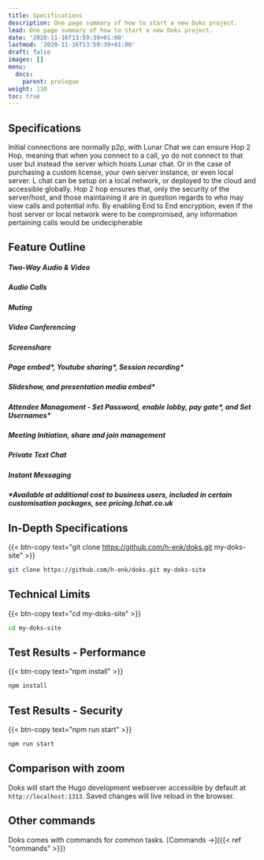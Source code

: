 ```yaml
---
title: Specifications
description: One page summary of how to start a new Doks project.
lead: One page summary of how to start a new Doks project.
date: '2020-11-16T13:59:39+01:00'
lastmod: '2020-11-16T13:59:39+01:00'
draft: false
images: []
menu:
  docs:
    parent: prologue
weight: 110
toc: true
---
```

## Specifications

Initial connections are normally p2p, with Lunar Chat we can ensure Hop 2 Hop, meaning that when you connect to a call, yo do not connect to that user but instead the server which hosts Lunar chat. Or in the case of purchasing a custom license, your own server instance, or even local server. L chat can be setup on a local network, or deployed to the cloud and accessible globally. Hop 2 hop ensures that, only the security of the server/host, and those maintaining it are in question regards to who may view calls and potential info. By enabling End to End encryption, even if the host server or local network were to be compromised, any information pertaining calls would be undecipherable

## Feature Outline

##### Two-Way Audio & Video

##### Audio Calls

##### Muting

##### Video Conferencing

##### Screenshare

##### Page embed\*, Youtube sharing\*, Session recording\*

##### Slideshow, and presentation media embed\*

##### Attendee Management - Set Password, enable lobby, pay gate\*, and  Set Usernames\*

##### Meeting Initiation, share and join management

##### Private Text Chat

##### Instant Messaging

#####

##### \*Available at additional cost to business users, included in certain customisation packages, see pricing.lchat.co.uk

## In-Depth Specifications

{{< btn-copy text="git clone https://github.com/h-enk/doks.git my-doks-site" >}}

```bash
git clone https://github.com/h-enk/doks.git my-doks-site
```

## Technical Limits

{{< btn-copy text="cd my-doks-site" >}}

```bash
cd my-doks-site
```

## Test Results - Performance

{{< btn-copy text="npm install" >}}

```bash
npm install
```

## Test Results - Security

{{< btn-copy text="npm run start" >}}

```bash
npm run start
```

## Comparison with zoom

Doks will start the Hugo development webserver accessible by default at `http://localhost:1313`. Saved changes will live reload in the browser.

## Other commands

Doks comes with commands for common tasks. \[Commands →]\({{< ref "commands" >}})
